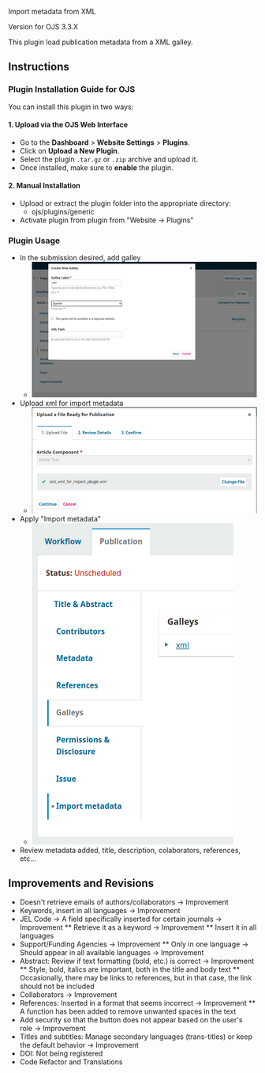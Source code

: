Import metadata from XML

Version for OJS 3.3.X

This plugin load publication metadata from a XML galley.


## Instructions
### Plugin Installation Guide for OJS

You can install this plugin in two ways:

#### 1. Upload via the OJS Web Interface
- Go to the **Dashboard** > **Website Settings** > **Plugins**.
- Click on **Upload a New Plugin**.
- Select the plugin `.tar.gz` or `.zip` archive and upload it.
- Once installed, make sure to **enable** the plugin.

#### 2. Manual Installation
- Upload or extract the plugin folder into the appropriate directory:
  - ojs/plugins/generic
- Activate plugin from plugin from "Website -> Plugins"

### Plugin Usage
* In the submission desired, add galley
    - ![Add galley](doc/img/submission_add_galley.png)
* Upload xml for import metadata
    - ![Xml galley](doc/img/submission_galley_add_xml.png)
* Apply "Import metadata"
    - ![Import metadata](doc/img/submission_import_metadata_button.png)
* Review metadata added, title, description, colaborators, references, etc...




## Improvements and Revisions
* Doesn't retrieve emails of authors/collaborators → Improvement
* Keywords, insert in all languages → Improvement
* JEL Code → A field specifically inserted for certain journals → Improvement
** Retrieve it as a keyword → Improvement
** Insert it in all languages
* Support/Funding Agencies → Improvement
** Only in one language → Should appear in all available languages → Improvement
* Abstract: Review if text formatting (bold, etc.) is correct → Improvement
** Style, bold, italics are important, both in the title and body text
** Occasionally, there may be links to references, but in that case, the link should not be included
* Collaborators → Improvement
* References: Inserted in a format that seems incorrect → Improvement
** A function has been added to remove unwanted spaces in the text
* Add security so that the button does not appear based on the user's role → Improvement
* Titles and subtitles: Manage secondary languages (trans-titles) or keep the default behavior → Improvement
* DOI: Not being registered
* Code Refactor and Translations
